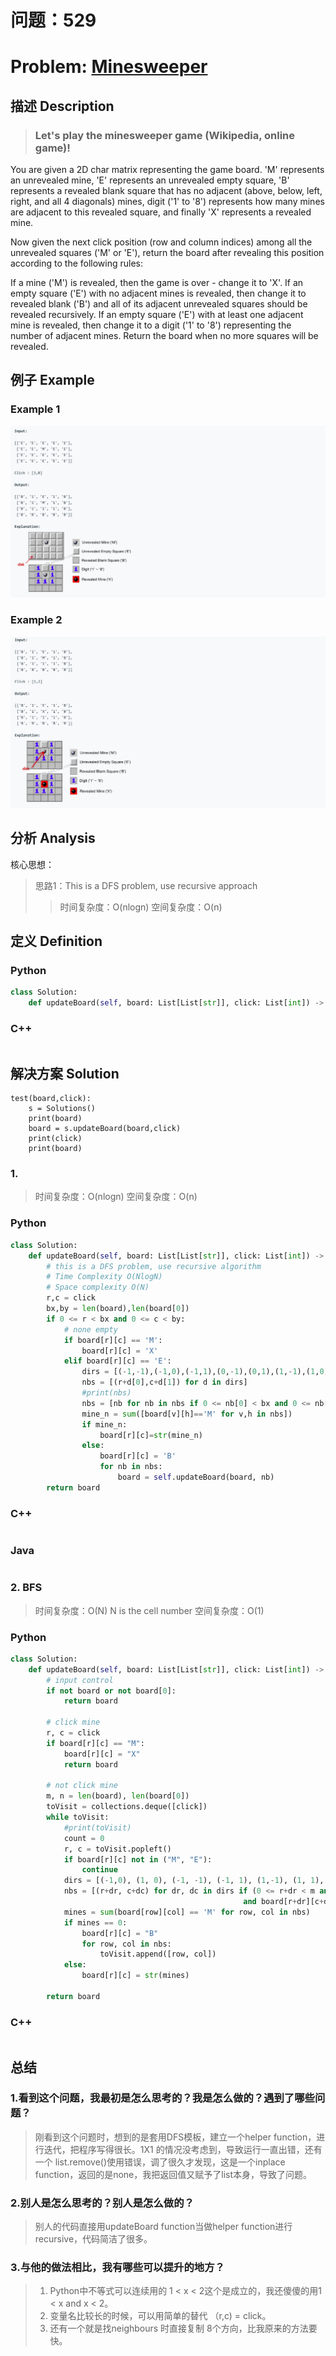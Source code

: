 
# 问题：529
# Problem: [Minesweeper](https://leetcode.com/problems/minesweeper/)

## 描述 Description
> ### Let's play the minesweeper game (Wikipedia, online game)!

You are given a 2D char matrix representing the game board. 'M' represents an unrevealed mine, 'E' represents an unrevealed empty square, 'B' represents a revealed blank square that has no adjacent (above, below, left, right, and all 4 diagonals) mines, digit ('1' to '8') represents how many mines are adjacent to this revealed square, and finally 'X' represents a revealed mine.

Now given the next click position (row and column indices) among all the unrevealed squares ('M' or 'E'), return the board after revealing this position according to the following rules:

If a mine ('M') is revealed, then the game is over - change it to 'X'.
If an empty square ('E') with no adjacent mines is revealed, then change it to revealed blank ('B') and all of its adjacent unrevealed squares should be revealed recursively.
If an empty square ('E') with at least one adjacent mine is revealed, then change it to a digit ('1' to '8') representing the number of adjacent mines.
Return the board when no more squares will be revealed.

> ### 

## 例子 Example
### Example 1

![example 1](../img/529_1.png "example1")
### Example 2
![example 2](../img/529_2.png "example2")

## 分析 Analysis

核心思想：
> 思路1：This is a DFS problem, use recursive approach
>> 时间复杂度：O(nlogn)
>> 空间复杂度：O(n)


## 定义 Definition

### Python


```python
class Solution:
    def updateBoard(self, board: List[List[str]], click: List[int]) -> List[List[str]]:

```

### C++

```c++

```


## 解决方案 Solution
```
test(board,click):
	s = Solutions()
	print(board)
	board = s.updateBoard(board,click)
	print(click)
	print(board)
```
### 1.

> 时间复杂度：O(nlogn)
> 空间复杂度：O(n)

### Python


```python
class Solution:
    def updateBoard(self, board: List[List[str]], click: List[int]) -> List[List[str]]:
        # this is a DFS problem, use recursive algorithm 
        # Time Complexity O(NlogN)
        # Space complexity O(N)
        r,c = click
        bx,by = len(board),len(board[0])
        if 0 <= r < bx and 0 <= c < by:
            # none empty
            if board[r][c] == 'M':
                board[r][c] = 'X'
            elif board[r][c] == 'E':
                dirs = [(-1,-1),(-1,0),(-1,1),(0,-1),(0,1),(1,-1),(1,0),(1,1)]
                nbs = [(r+d[0],c+d[1]) for d in dirs]
                #print(nbs)
                nbs = [nb for nb in nbs if 0 <= nb[0] < bx and 0 <= nb[1] < by]
                mine_n = sum([board[v][h]=='M' for v,h in nbs])
                if mine_n:
                    board[r][c]=str(mine_n)
                else:
                    board[r][c] = 'B'
                    for nb in nbs:
                        board = self.updateBoard(board, nb)
        return board
```

### C++

```c++

```

### Java

```java

```

### 2. BFS

> 时间复杂度：O(N) N is the cell number
> 空间复杂度：O(1)

### Python


```python
class Solution:
    def updateBoard(self, board: List[List[str]], click: List[int]) -> List[List[str]]:
        # input control
        if not board or not board[0]:
            return board
                       
        # click mine
        r, c = click
        if board[r][c] == "M":
            board[r][c] = "X"
            return board
        
        # not click mine
        m, n = len(board), len(board[0]) 
        toVisit = collections.deque([click])
        while toVisit:
            #print(toVisit)
            count = 0
            r, c = toVisit.popleft()
            if board[r][c] not in ("M", "E"):
                continue
            dirs = [(-1,0), (1, 0), (-1, -1), (-1, 1), (1,-1), (1, 1), (0, 1), (0, -1)]
            nbs = [(r+dr, c+dc) for dr, dc in dirs if (0 <= r+dr < m and 0 <= c+dc < n
                                                    and board[r+dr][c+dc] in ("M","E"))]
            mines = sum(board[row][col] == 'M' for row, col in nbs)
            if mines == 0:
                board[r][c] = "B"
                for row, col in nbs:
                    toVisit.append([row, col])
            else:
                board[r][c] = str(mines)
                
        return board

```

### C++

```c++

```



## 总结

### 1.看到这个问题，我最初是怎么思考的？我是怎么做的？遇到了哪些问题？
> 刚看到这个问题时，想到的是套用DFS模板，建立一个helper function，进行迭代，把程序写得很长。1X1 的情况没考虑到，导致运行一直出错，还有一个 list.remove()使用错误，调了很久才发现，这是一个inplace function，返回的是none，我把返回值又赋予了list本身，导致了问题。

### 2.别人是怎么思考的？别人是怎么做的？
> 别人的代码直接用updateBoard function当做helper function进行recursive，代码简洁了很多。

### 3.与他的做法相比，我有哪些可以提升的地方？
> 1. Python中不等式可以连续用的 1 < x < 2这个是成立的，我还傻傻的用1 < x and x < 2。 
> 2. 变量名比较长的时候，可以用简单的替代 （r,c) = click。 
> 3. 还有一个就是找neighbours 时直接复制 8个方向，比我原来的方法要快。


```python

```
